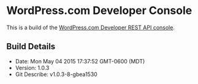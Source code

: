 # WordPress.com Developer Console

This is a build of the [WordPress.com Developer REST API console][github].

[github]: https://github.com/automattic/rest-api-console2/

## Build Details

- Date: Mon May 04 2015 17:37:52 GMT-0600 (MDT)
- Version: 1.0.3
- Git Describe: v1.0.3-8-gbea1530